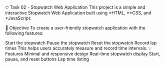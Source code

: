 ⏱ Task 02 - Stopwatch Web Application
This project is a simple and interactive Stopwatch Web Application built using *HTML, **CSS, and *JavaScript.

📌 Objective
To create a user-friendly stopwatch application with the following features:

Start the stopwatch
Pause the stopwatch
Reset the stopwatch
Record lap times This helps users accurately measure and record time intervals.
💡 Features
Minimal and responsive design
Real-time stopwatch display
Start, pause, and reset buttons
Lap time listing

